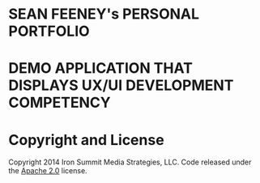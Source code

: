 

# SEAN FEENEY's PERSONAL PORTFOLIO


# DEMO APPLICATION THAT DISPLAYS UX/UI DEVELOPMENT COMPETENCY


# Copyright and License

Copyright 2014 Iron Summit Media Strategies, LLC. Code released under the [Apache 2.0](https://github.com/IronSummitMedia/startbootstrap-agency/blob/gh-pages/LICENSE) license.